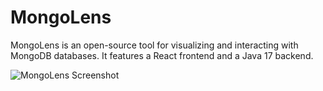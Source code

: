 # MongoLens

MongoLens is an open-source tool for visualizing and interacting with MongoDB databases. It features a React frontend and a Java 17 backend.

![MongoLens Screenshot](assets/images/Screenshot%202024-12-14%20at%206.33.53%20PM.png)
